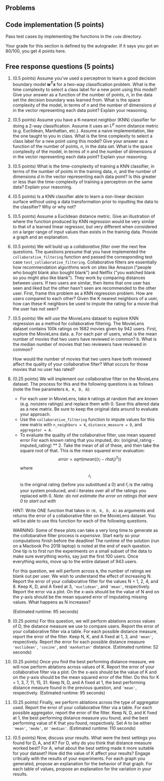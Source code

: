 ## Problems

## Code implementation (5 points)
Pass test cases by implementing the functions in the `code` directory.

Your grade for this section is defined by the autograder. If it says you got an 80/100,
you get 4 points here.

## Free response questions (5 points)

1. (0.5 points) Assume you've used a perceptron to learn a good decision boundary model $\mathbf{w^Tx}$ for a two-way classification problem. What is the time complexity to select a class label for a new point using this model? Give your answer as a function of the number of points, $n$, in the data set the decision boundary was learned from. What is the space complexity of the model, in terms of $n$ and the number of dimensions $d$ in the vector representing each data point? Explain your reasoning.

2. (0.5 points) Assume you have a K-nearest neighbor (KNN) classifier for doing a 2-way classification. Assume it uses an $L^p$ norm distance metric (e.g. Euclidean, Manhattan, etc.). Assume a naive implementation, like the one taught to you in class. What is the time complexity to select a class label for a new point using this model? Give your answer as a function of the number of points, $n$, in the data set. What is the space complexity of the model, in terms of $n$ and the number of dimensions $d$ in the vector representing each data point? Explain your reasoning. 

3. (0.5 points) What is the time-complexity of training a KNN classifier, in terms of the number of points in the training data, $n$, and the number of dimensions $d$ in the vector representing each data point? Is this greater or less than the time-complexity of training a perceptron on the same data? Explain your reasoning.

4. (0.5 points) Is a KNN classifier able to learn a non-linear decision surface without using a data transformation prior to inputting the data to the classifier? Why or why not? 

5. (0.5 points) Assume a Euclidean distance metric. Give an illustration of where the function produced by KNN regression would be very similar to that of a learned linear regressor, but very different when considered on a larger range of input values than exists in the training data. Provide a graph and an explanation. 

6. (0.5 points) We will build up a *collaborative filter* over the next few questions. The questions presume that you have implemented the `collaborative_filtering` function and passed the corresponding test case `test_collaborative_filtering`. Collaborative filters are essentially how recommendation algorithms work on sites like Amazon ("people who bought blank also bought blank") and Netflix ("you watched blank so you might also like blank"). They work by comparing distances between users. If two users are similar, then items that one user has seen and liked but the other hasn't seen are recommended to the other user. First, frame this problem as a KNN regression problem. How are users compared to each other? Given the K nearest neighbors of a user, how can these K neighbors be used to impute the rating for a movie that the user has not seen?

7. (0.5 points) We will use the MovieLens dataset to explore KNN regression as a method for collaborative filtering. The MovieLens dataset contains 100k ratings on 1682 movies given by 942 users. First, explore the MovieLens data. 
    a. For each pair of users, what is the mean number of movies that two users have reviewed in common? 
    b. What is the median number of movies that two reviewers have reviewed in common? 
    
    How would the number of movies that two users have both reviewed affect the quality of your collaborative filter? What occurs for those movies that no user has rated? 


8.  (0.25 points) We will implement our collaborative filter on the MovieLens dataset. The process for this and the following questions is as follows (note the free parameters `N, K, D, A`):
    * For each user in MovieLens, take `N` ratings at random that are *known* (e.g. nonzero ratings) and replace them with 0. Save this altered data as a new matrix. Be sure to keep the original data around to evaluate your approach.
    * Use the `collaborative_filtering` function to impute values for this new matrix with `n_neighbors = K`, `distance_measure = D`, and `aggregator = A`. 
    * To evaluate the quality of the collaborative filter, use mean squared error For each *known* rating that you imputed, do: (original_rating - imputed_rating) ** 2. Take the mean of all of these, and then take the square root of that. This is the mean squared error evaluation: $$error = sqrt(mean((r_i - rhat_i)^2))$$  where $$r_i$$ is the original rating (before you substitued a 0) and $\hat{r}_i$ is the rating your system produced, and $i$ iterates over all of the ratings you replaced with 0. *Note: do not estimate the error on ratings that were 0 to start out with*

    HINT: Write ONE function that takes in `(N, K, D, A)` as arguments and returns the error of a collaborative filter on the MovieLens dataset. You will be able to use this function for each of the following questions.

    WARNING: Some of these plots can take a very long time to generate as the collobarative filter process is *expensive*. Start early so your computations finish before the deadline! The runtime of the solution (run on a Macbook Pro 2018 laptop) is noted at the end of each question. One tip is to first run the experiments on a small subset of the data to make sure everything works, say just the first 100 users. Once everything works, move up to the entire dataset of 943 users.
   
    For this question, we will perform  across `N`, the number of ratings we blank out per user. We wish to understand the effect of increasing N. Report the error of your collaborative filter for the values N = 1, 2, 4, and 8. Keep K, D, and A fixed at 3, `'euclidean'`, and `'mean'`, respectively. Report the error via a plot. On the x-axis should be the value of N and on the y-axis should be the mean squared error of imputating missing values. What happens as N increases?

    (Estimated runtime: 95 seconds)
    
9. (0.25 points) For this question, we will perform ablations across values of D, the distance measure we use to compare users. Report the error of your collaborative filter via a table. For each possible distance measure, report the error of the filter. Keep N, K, and A fixed at 1, 3, and `'mean'`, respectively. Report the error for each possible distance measure `'euclidean'`, `'cosine'`, and `'manhattan'` distance. (Estimated runtime: 52 seconds)
    
10. (0.25 points) Once you find the best performing distance measure, we will now perform ablations across values of K. Report the error of your collaborative filter via a plot. On the x-axis should be the value of K and on the y-axis should be the mean squared error of the filter. Do this for K = 1, 3, 7, 11, 15, 31. Keep N, D, and A fixed at 1, the best performing distance measure found in the previous question, and `'mean'`, respectively. (Estimated runtime: 95 seconds)
    
11. (0.25 points) Finally, we perform ablations across the type of aggregator used. Report the error of your collaborative filter via a table. For each possible aggregator, report the error of the filter. Keep N, D, and K fixed at 1, the best performing distance measure you found, and the best performing value of K that you found, respectively. Set A to be either `'mean'`, `'mode'`, or `'median'`. (Estimated runtime: 110 seconds)
    
12. (0.5 points) Now, discuss your results. What were the best settings you found for D, A, and K? For D, why do you think that distance measure worked best? For A, what about the best setting made it more suitable for your dataset? How did the value of K affect your results? Engage critically with the results of your experiments. For each graph you generated, propose an explanation for the behavior of that graph. For each table of values, propose an explanation for the variation in your results.
